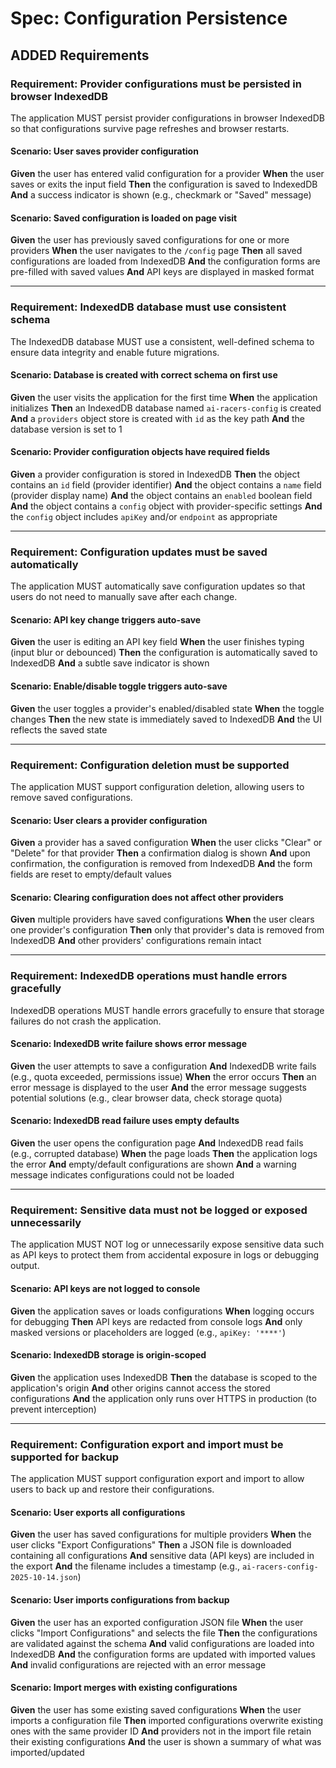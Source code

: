 # Spec: Configuration Persistence

## ADDED Requirements

### Requirement: Provider configurations must be persisted in browser IndexedDB

The application MUST persist provider configurations in browser IndexedDB so that configurations survive page refreshes and browser restarts.

#### Scenario: User saves provider configuration

**Given** the user has entered valid configuration for a provider
**When** the user saves or exits the input field
**Then** the configuration is saved to IndexedDB
**And** a success indicator is shown (e.g., checkmark or "Saved" message)

#### Scenario: Saved configuration is loaded on page visit

**Given** the user has previously saved configurations for one or more providers
**When** the user navigates to the `/config` page
**Then** all saved configurations are loaded from IndexedDB
**And** the configuration forms are pre-filled with saved values
**And** API keys are displayed in masked format

---

### Requirement: IndexedDB database must use consistent schema

The IndexedDB database MUST use a consistent, well-defined schema to ensure data integrity and enable future migrations.

#### Scenario: Database is created with correct schema on first use

**Given** the user visits the application for the first time
**When** the application initializes
**Then** an IndexedDB database named `ai-racers-config` is created
**And** a `providers` object store is created with `id` as the key path
**And** the database version is set to 1

#### Scenario: Provider configuration objects have required fields

**Given** a provider configuration is stored in IndexedDB
**Then** the object contains an `id` field (provider identifier)
**And** the object contains a `name` field (provider display name)
**And** the object contains an `enabled` boolean field
**And** the object contains a `config` object with provider-specific settings
**And** the `config` object includes `apiKey` and/or `endpoint` as appropriate

---

### Requirement: Configuration updates must be saved automatically

The application MUST automatically save configuration updates so that users do not need to manually save after each change.

#### Scenario: API key change triggers auto-save

**Given** the user is editing an API key field
**When** the user finishes typing (input blur or debounced)
**Then** the configuration is automatically saved to IndexedDB
**And** a subtle save indicator is shown

#### Scenario: Enable/disable toggle triggers auto-save

**Given** the user toggles a provider's enabled/disabled state
**When** the toggle changes
**Then** the new state is immediately saved to IndexedDB
**And** the UI reflects the saved state

---

### Requirement: Configuration deletion must be supported

The application MUST support configuration deletion, allowing users to remove saved configurations.

#### Scenario: User clears a provider configuration

**Given** a provider has a saved configuration
**When** the user clicks "Clear" or "Delete" for that provider
**Then** a confirmation dialog is shown
**And** upon confirmation, the configuration is removed from IndexedDB
**And** the form fields are reset to empty/default values

#### Scenario: Clearing configuration does not affect other providers

**Given** multiple providers have saved configurations
**When** the user clears one provider's configuration
**Then** only that provider's data is removed from IndexedDB
**And** other providers' configurations remain intact

---

### Requirement: IndexedDB operations must handle errors gracefully

IndexedDB operations MUST handle errors gracefully to ensure that storage failures do not crash the application.

#### Scenario: IndexedDB write failure shows error message

**Given** the user attempts to save a configuration
**And** IndexedDB write fails (e.g., quota exceeded, permissions issue)
**When** the error occurs
**Then** an error message is displayed to the user
**And** the error message suggests potential solutions (e.g., clear browser data, check storage quota)

#### Scenario: IndexedDB read failure uses empty defaults

**Given** the user opens the configuration page
**And** IndexedDB read fails (e.g., corrupted database)
**When** the page loads
**Then** the application logs the error
**And** empty/default configurations are shown
**And** a warning message indicates configurations could not be loaded

---

### Requirement: Sensitive data must not be logged or exposed unnecessarily

The application MUST NOT log or unnecessarily expose sensitive data such as API keys to protect them from accidental exposure in logs or debugging output.

#### Scenario: API keys are not logged to console

**Given** the application saves or loads configurations
**When** logging occurs for debugging
**Then** API keys are redacted from console logs
**And** only masked versions or placeholders are logged (e.g., `apiKey: '****'`)

#### Scenario: IndexedDB storage is origin-scoped

**Given** the application uses IndexedDB
**Then** the database is scoped to the application's origin
**And** other origins cannot access the stored configurations
**And** the application only runs over HTTPS in production (to prevent interception)

---

### Requirement: Configuration export and import must be supported for backup

The application MUST support configuration export and import to allow users to back up and restore their configurations.

#### Scenario: User exports all configurations

**Given** the user has saved configurations for multiple providers
**When** the user clicks "Export Configurations"
**Then** a JSON file is downloaded containing all configurations
**And** sensitive data (API keys) are included in the export
**And** the filename includes a timestamp (e.g., `ai-racers-config-2025-10-14.json`)

#### Scenario: User imports configurations from backup

**Given** the user has an exported configuration JSON file
**When** the user clicks "Import Configurations" and selects the file
**Then** the configurations are validated against the schema
**And** valid configurations are loaded into IndexedDB
**And** the configuration forms are updated with imported values
**And** invalid configurations are rejected with an error message

#### Scenario: Import merges with existing configurations

**Given** the user has some existing saved configurations
**When** the user imports a configuration file
**Then** imported configurations overwrite existing ones with the same provider ID
**And** providers not in the import file retain their existing configurations
**And** the user is shown a summary of what was imported/updated
